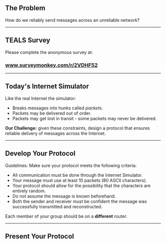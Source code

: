 ## The Problem

How do we reliably send messages across an unreliable network?

---

## TEALS Survey

Please complete the anonymous survey at:

### www.surveymonkey.com/r/2VDHF52

---

## Today's Internet Simulator

Like the real Internet the simulator:

* Breaks messages into hunks called *packets.*
* Packets may be delivered out of order.
* Packets may get lost in transit - some packets may never be delivered.

**Our Challenge:** given these constraints, design a protocol that ensures reliable delivery of messages across the Internet.

---

## Develop Your Protocol

Guidelines: Make sure your protocol meets the following criteria:

* All communication must be done through the Internet Simulator.
* Your message must use at least 10 packets (80 ASCII characters). 
* Your protocol should allow for the possibility that the characters are entirely random.
* Do not assume the message is known beforehand.
* Both the sender and receiver must be confident the message was successfully transmitted and reconstructed.

Each member of your group should be on a **different** router.

---

## Present Your Protocol
